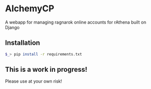# AlchemyCP

A webapp for managing ragnarok online accounts for rAthena built on Django


## Installation

```bash
$_> pip install -r requirements.txt
```

## This is a work in progress!

Please use at your own risk!